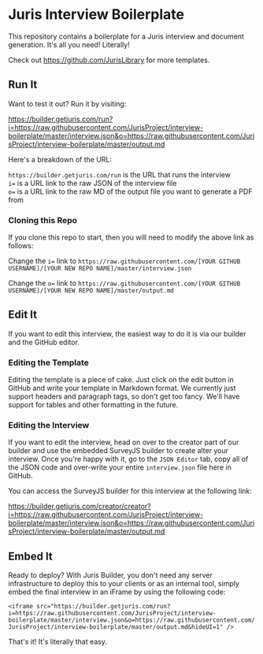 # Juris Interview Boilerplate

This repository contains a boilerplate for a Juris interview and document generation. It's all you need! Literally!

Check out https://github.com/JurisLibrary for more templates.

## Run It

Want to test it out? Run it by visiting: 

https://builder.getjuris.com/run?i=https://raw.githubusercontent.com/JurisProject/interview-boilerplate/master/interview.json&o=https://raw.githubusercontent.com/JurisProject/interview-boilerplate/master/output.md

Here's a breakdown of the URL:

`https://builder.getjuris.com/run` is the URL that runs the interview  
`i=` is a URL link to the raw JSON of the interview file  
`o=` is a URL link to the raw MD of the output file you want to generate a PDF from

### Cloning this Repo

If you clone this repo to start, then you will need to modify the above link as follows:

Change the `i=` link to `https://raw.githubusercontent.com/[YOUR GITHUB USERNAME]/[YOUR NEW REPO NAME]/master/interview.json`

Change the `o=` link to `https://raw.githubusercontent.com/[YOUR GITHUB USERNAME]/[YOUR NEW REPO NAME]/master/output.md`

## Edit It

If you want to edit this interview, the easiest way to do it is via our builder and the GitHub editor.

### Editing the Template

Editing the template is a piece of cake. Just click on the edit button in GitHub and write your template in Markdown format. We currently just support headers and paragraph tags, so don't get too fancy. We'll have support for tables and other formatting in the future.

### Editing the Interview

If you want to edit the interview, head on over to the creator part of our builder and use the embedded SurveyJS builder to create alter your interview. Once you're happy with it, go to the `JSON Editor` tab, copy all of the JSON code and over-write your entire `interview.json` file here in GitHub.

You can access the SurveyJS builder for this interview at the following link:

https://builder.getjuris.com/creator/creator?i=https://raw.githubusercontent.com/JurisProject/interview-boilerplate/master/interview.json&o=https://raw.githubusercontent.com/JurisProject/interview-boilerplate/master/output.md

## Embed It

Ready to deploy? With Juris Builder, you don't need any server infrastructure to deploy this to your clients or as an internal tool, simply embed the final interview in an iFrame by using the following code:

`<iframe src="https://builder.getjuris.com/run?i=https://raw.githubusercontent.com/JurisProject/interview-boilerplate/master/interview.json&o=https://raw.githubusercontent.com/JurisProject/interview-boilerplate/master/output.md&hideUI=1" />`

That's it! It's literally that easy.
